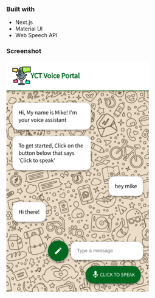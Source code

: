 
### Built with

- Next.js
- Material UI
- Web Speech API

### Screenshot

<img src="./github/screenshot.png" width="375px" />

